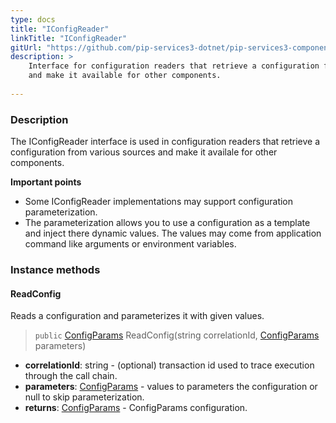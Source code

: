 ```yaml
---
type: docs
title: "IConfigReader"
linkTitle: "IConfigReader"
gitUrl: "https://github.com/pip-services3-dotnet/pip-services3-components-dotnet"
description: >
    Interface for configuration readers that retrieve a configuration from various sources
    and make it available for other components.
    
---
```


### Description

The IConfigReader interface is used in configuration readers that retrieve a configuration from various sources and make it availale for other components.

**Important points**

- Some IConfigReader implementations may support configuration parameterization.
- The parameterization allows you to use a configuration as a template and inject there dynamic values. The values may come from application command like arguments or environment variables.

### Instance methods

#### ReadConfig
Reads a configuration and parameterizes it with given values.

> `public` [ConfigParams](../../../commons/config/config_params) ReadConfig(string correlationId, [ConfigParams](../../../commons/config/config_params) parameters)

- **correlationId**: string - (optional) transaction id used to trace execution through the call chain.
- **parameters**: [ConfigParams](../../../commons/config/config_params) - values to parameters the configuration or null to skip parameterization.
- **returns**: [ConfigParams](../../../commons/config/config_params) - ConfigParams configuration.
